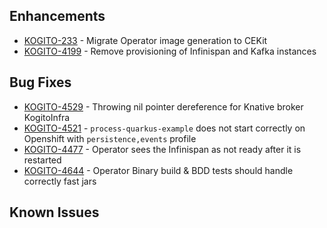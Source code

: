 ## Enhancements
- [KOGITO-233](https://issues.redhat.com/browse/KOGITO-233)   - Migrate Operator image generation to CEKit
- [KOGITO-4199](https://issues.redhat.com/browse/KOGITO-4199) - Remove provisioning of Infinispan and Kafka instances

## Bug Fixes
- [KOGITO-4529](https://issues.redhat.com/browse/KOGITO-4529) - Throwing nil pointer dereference for Knative broker KogitoInfra
- [KOGITO-4521](https://issues.redhat.com/browse/KOGITO-4521) - `process-quarkus-example` does not start correctly on Openshift with `persistence,events` profile
- [KOGITO-4477](https://issues.redhat.com/browse/KOGITO-4477) - Operator sees the Infinispan as not ready after it is restarted
- [KOGITO-4644](https://issues.redhat.com/browse/KOGITO-4644) - Operator Binary build & BDD tests should handle correctly fast jars

## Known Issues
